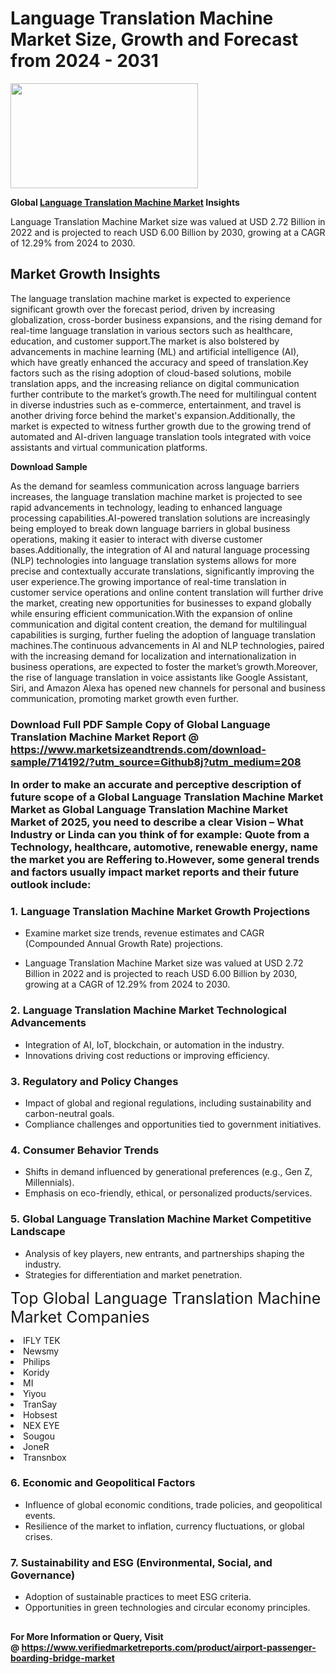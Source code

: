 <H1>Language Translation Machine Market Size, Growth and Forecast from 2024 - 2031</H1><img class="aligncenter size-medium wp-image-584254" src="https://thirdeyenews.in/wp-content/uploads/2024/09/Global-Market-Research-300x168.jpeg" alt="" width="300" height="168" /><p><strong>Global&nbsp;<a href="https://www.marketsizeandtrends.com/download-sample/714192/?utm_source=Github8j?utm_medium=208">Language Translation Machine Market</a> Insights</strong></p><p>Language Translation Machine Market size was valued at USD 2.72 Billion in 2022 and is projected to reach USD 6.00 Billion by 2030, growing at a CAGR of 12.29% from 2024 to 2030.</p><p><h2>Market Growth Insights</h2> <p>The language translation machine market is expected to experience significant growth over the forecast period, driven by increasing globalization, cross-border business expansions, and the rising demand for real-time language translation in various sectors such as healthcare, education, and customer support.The market is also bolstered by advancements in machine learning (ML) and artificial intelligence (AI), which have greatly enhanced the accuracy and speed of translation.Key factors such as the rising adoption of cloud-based solutions, mobile translation apps, and the increasing reliance on digital communication further contribute to the market’s growth.The need for multilingual content in diverse industries such as e-commerce, entertainment, and travel is another driving force behind the market's expansion.Additionally, the market is expected to witness further growth due to the growing trend of automated and AI-driven language translation tools integrated with voice assistants and virtual communication platforms.</p> <p><strong>Download Sample</strong></p> <p>As the demand for seamless communication across language barriers increases, the language translation machine market is projected to see rapid advancements in technology, leading to enhanced language processing capabilities.AI-powered translation solutions are increasingly being employed to break down language barriers in global business operations, making it easier to interact with diverse customer bases.Additionally, the integration of AI and natural language processing (NLP) technologies into language translation systems allows for more precise and contextually accurate translations, significantly improving the user experience.The growing importance of real-time translation in customer service operations and online content translation will further drive the market, creating new opportunities for businesses to expand globally while ensuring efficient communication.With the expansion of online communication and digital content creation, the demand for multilingual capabilities is surging, further fueling the adoption of language translation machines.The continuous advancements in AI and NLP technologies, paired with the increasing demand for localization and internationalization in business operations, are expected to foster the market’s growth.Moreover, the rise of language translation in voice assistants like Google Assistant, Siri, and Amazon Alexa has opened new channels for personal and business communication, promoting market growth even further.<h3></p><p><span class=""><strong>Download Full PDF Sample Copy of Global Language Translation Machine Market Report</strong> @ <a href="https://www.marketsizeandtrends.com/download-sample/714192/?utm_source=Github8j?utm_medium=208" target="_blank">https://www.marketsizeandtrends.com/download-sample/714192/?utm_source=Github8j?utm_medium=208</a></span></p><p>In order to make an accurate and perceptive description of future scope of a Global&nbsp;Language Translation Machine Market Market as Global&nbsp;Language Translation Machine Market Market of 2025, you need to describe a clear Vision &ndash; What Industry or Linda can you think of for example: Quote from a Technology, healthcare, automotive, renewable energy, name the market you are Reffering to.However, some general trends and factors usually impact market reports and their future outlook include:</p><h3>1.&nbsp;<strong>Language Translation Machine Market Growth Projections</strong></h3><ul><li>Examine market size trends, revenue estimates and CAGR (Compounded Annual Growth Rate) projections.</li><li><p>Language Translation Machine Market size was valued at USD 2.72 Billion in 2022 and is projected to reach USD 6.00 Billion by 2030, growing at a CAGR of 12.29% from 2024 to 2030.</p></li></ul><h3>2.&nbsp;<strong>Language Translation Machine Market Technological Advancements</strong></h3><ul><li>Integration of AI, IoT, blockchain, or automation in the industry.</li><li>Innovations driving cost reductions or improving efficiency.</li></ul><h3>3.&nbsp;<strong>Regulatory and Policy Changes</strong></h3><ul><li>Impact of global and regional regulations, including sustainability and carbon-neutral goals.</li><li>Compliance challenges and opportunities tied to government initiatives.</li></ul><h3>4.&nbsp;<strong>Consumer Behavior Trends</strong></h3><ul><li>Shifts in demand influenced by generational preferences (e.g., Gen Z, Millennials).</li><li>Emphasis on eco-friendly, ethical, or personalized products/services.</li></ul><h3>5.&nbsp;<strong>Global Language Translation Machine Market Competitive Landscape</strong></h3><ul><li>Analysis of key players, new entrants, and partnerships shaping the industry.</li><li>Strategies for differentiation and market penetration.</li></ul><p data-pm-slice="1 1 []"><span style="color: inherit; font-family: inherit; font-size: 25px;">Top Global Language Translation Machine Market Companies</span></p><div class="" data-test-id=""><p><li>IFLY TEK</li><li> Newsmy</li><li> Philips</li><li> Koridy</li><li> MI</li><li> Yiyou</li><li> TranSay</li><li> Hobsest</li><li> NEX EYE</li><li> Sougou</li><li> JoneR</li><li> Transnbox</li></p></div><h3>6.&nbsp;<strong>Economic and Geopolitical Factors</strong></h3><ul><li>Influence of global economic conditions, trade policies, and geopolitical events.</li><li>Resilience of the market to inflation, currency fluctuations, or global crises.</li></ul><h3>7.&nbsp;<strong>Sustainability and ESG (Environmental, Social, and Governance)</strong></h3><ul><li>Adoption of sustainable practices to meet ESG criteria.</li><li>Opportunities in green technologies and circular economy principles.</li></ul><h2><strong style="font-size: 14px;">For More Information or Query, Visit @&nbsp;</strong><a style="background-color: #ffffff; font-size: 14px;" href="https://www.marketsizeandtrends.com/report/language-translation-machine-market/" target="_blank">https://www.verifiedmarketreports.com/product/airport-passenger-boarding-bridge-market</a></h2>